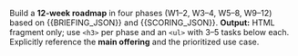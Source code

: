 Build a **12-week roadmap** in four phases (W1–2, W3–4, W5–8, W9–12) based on {{BRIEFING_JSON}} and {{SCORING_JSON}}.
**Output:** HTML fragment only; use `<h3>` per phase and an `<ul>` with 3–5 tasks below each.
Explicitly reference the **main offering** and the prioritized use case.
